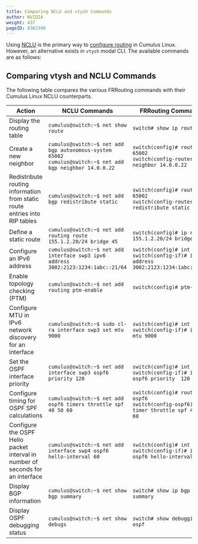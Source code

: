 ```yaml
---
title: Comparing NCLU and vtysh Commands
author: NVIDIA
weight: 437
pageID: 8362390
---
```

Using
[NCLU](/cumulus-linux-36/System-Configuration/Network-Command-Line-Utility-NCLU/)
is the primary way to 
[configure routing](/cumulus-linux-36/Layer-3/Configuring-FRRouting/) 
in Cumulus Linux. However, an alternative exists in `vtysh` modal
CLI. The available commands are as follows:

## Comparing vtysh and NCLU Commands

The following table compares the various FRRouting commands with their
Cumulus Linux NCLU counterparts.

|Action|NCLU Commands|FRRouting Commands|
|--- |--- |--- |
|Display the routing table|```cumulus@switch:~$ net show route```|```switch# show ip route```|
|Create a new neighbor|```cumulus@switch:~$ net add bgp autonomous-system 65002```<br />```cumulus@switch:~$ net add bgp neighbor 14.0.0.22```|```switch(config)# router bgp 65002```<br />```switch(config-router)# neighbor 14.0.0.22```|
|Redistribute routing information from static route entries into RIP tables|```cumulus@switch:~$ net add bgp redistribute static```|```switch(config)# router bgp 65002```<br />```switch(config-router)# redistribute static```|
|Define a static route|```cumulus@switch:~$ net add routing route 155.1.2.20/24 bridge 45```|```switch(config)# ip route 155.1.2.20/24 bridge 45```|
|Configure an IPv6 address|```cumulus@switch:~$ net add interface swp3 ipv6 address 3002:2123:1234:1abc::21/64```|```switch(config)# int swp3```<br />```switch(config-if)# ipv6 address 3002:2123:1234:1abc::21/64```|
|Enable topology checking (PTM)|```cumulus@switch:~$ net add routing ptm-enable```|```switch(config)# ptm-enable```|
|Configure MTU in IPv6 network discovery for an interface|```cumulus@switch:~$ sudo cl-ra interface swp3 set mtu 9000```|```switch(config)# int swp3```<br />```switch(config-if)# ipv6 nd mtu 9000```|
|Set the OSPF interface priority|```cumulus@switch:~$ net add interface swp3 ospf6 priority 120```|```switch(config)# int swp3```<br />```switch(config-if)# ip ospf6 priority  120```|
|Configure timing for OSPF SPF calculations|```cumulus@switch:~$ net add ospf6 timers throttle spf 40 50 60```|```switch(config)# router ospf6```<br />```switch(config-ospf6)# timer throttle spf 40 50 60```|
|Configure the OSPF Hello packet interval in number of seconds for an interface|```cumulus@switch:~$ net add interface swp4 ospf6 hello-interval 60```|```switch(config)# int swp4```<br />```switch(config-if)# ipv6 ospf6 hello-interval  60```|
|Display BGP information|```cumulus@switch:~$ net show bgp summary```|```switch# show ip bgp summary```|
|Display OSPF debugging status|```cumulus@switch:~$ net show debugs```|```switch# show debugging ospf```|
